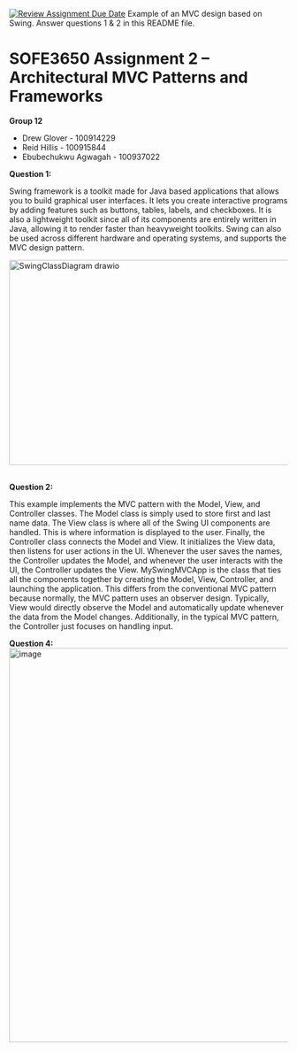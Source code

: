 [![Review Assignment Due Date](https://classroom.github.com/assets/deadline-readme-button-22041afd0340ce965d47ae6ef1cefeee28c7c493a6346c4f15d667ab976d596c.svg)](https://classroom.github.com/a/57HVEcop)
Example of an MVC design based on Swing. Answer questions 1 & 2 in this README file.

# SOFE3650 Assignment 2 – Architectural MVC Patterns and Frameworks
**Group 12**
+ Drew Glover - 100914229
+ Reid Hillis - 100915844
+ Ebubechukwu Agwagah - 100937022

**Question 1:**

Swing framework is a toolkit made for Java based applications that allows you to build graphical user interfaces. It lets you create interactive programs by adding features such as buttons, tables, labels, and checkboxes. It is also a lightweight toolkit since all of its components are entirely written in Java, allowing it to render faster than heavyweight toolkits. Swing can also be used across different hardware and operating systems, and supports the MVC design pattern.

<img width="806" height="371" alt="SwingClassDiagram drawio" src="https://github.com/user-attachments/assets/f837d5f4-5c88-406f-8f28-0277e36ae16a" />

<br>**Question 2:**

This example implements the MVC pattern with the Model, View, and Controller classes. The Model class is simply used to store first and last name data. The View class is where all of the Swing UI components are handled. This is where information is displayed to the user. Finally, the Controller class connects the Model and View. It initializes the View data, then listens for user actions in the UI. Whenever the user saves the names, the Controller updates the Model, and whenever the user interacts with the UI, the Controller updates the View. MySwingMVCApp is the class that ties all the components together by creating the Model, View, Controller, and launching the application. This differs from the conventional MVC pattern because normally, the MVC pattern uses an observer design. Typically, View would directly observe the Model and automatically update whenever the data from the Model changes. Additionally, in the typical MVC pattern, the Controller just focuses on handling input.

**Question 4:**
<img width="1405" height="713" alt="image" src="https://github.com/user-attachments/assets/f4c973ff-1f89-4c3d-8ee5-6513aa950ecc" />

